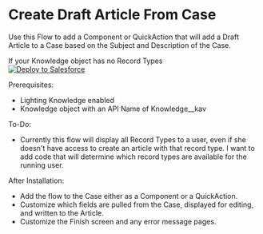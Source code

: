 # Create Draft Article From Case

Use this Flow to add a Component or QuickAction that will add a Draft Article to a Case based on the Subject and Description of the Case.

If your Knowledge object has no Record Types<br/>
<a href="https://githubsfdeploy.herokuapp.com?owner=derekdanderson&repo=createdraftarticlefromcase&ref=norecordtypes">
  <img alt="Deploy to Salesforce"
       src="https://raw.githubusercontent.com/afawcett/githubsfdeploy/master/deploy.png">
</a>

Prerequisites:
- Lighting Knowledge enabled
- Knowledge object with an API Name of Knowledge__kav

To-Do:
- Currently this flow will display all Record Types to a user, even if she doesn't have access to create an article with that record type.  I want to add code that will determine which record types are available for the running user.

After Installation:
- Add the flow to the Case either as a Component or a QuickAction.  
- Customize which fields are pulled from the Case, displayed for editing, and written to the Article.
- Customize the Finish screen and any error message pages.
